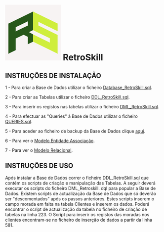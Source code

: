 # ![](Retro_Logo_GreenV2_BG.png) RetroSkill 

## INSTRUÇÕES DE INSTALAÇÃO

1 - Para criar a Base de Dados utilizar o ficheiro [Database_RetroSkill.sql](Database_RetroSkill.sql).

2 - Para criar as Tabelas utilizar o ficheiro [DDL_RetroSkill.sql](DDL_RetroSkill.sql).

3 - Para inserir os registos nas tabelas utilizar o ficheiro [DML_RetroSkill.sql](DML_RetroSkill.sql).

4 - Para efectuar as "Queries" á Base de Dados utilizar o ficheiro [QUERIES.sql](QUERIES.sql).

5 - Para aceder ao ficheiro de backup da Base de Dados clique [aqui](RetroSkill.bak).

6 - Para ver o [Modelo Entidade Associação](Modelo_Entidade_Associacao.png).

7 - Para ver o [Modelo Relacional](Modelo_Relacional.png).

## INSTRUÇÕES DE USO

Após instalar a Base de Dados correr o ficheiro DDL_RetroSkill.sql que contém os scripts de criação e manipulação das Tabelas.
A seguir deverá executar os scripts do ficheiro DML_Retroskill. dql para popular a Base de Dados.
Existem scripts de actualização da Base de Dados que só deverão ser "descomentados" após os passos anteriores. Estes scripts inserem o campo morada em falta na tabela Clientes e inserem os dados. Poderá encontrar o script de actualização da tabela no ficheiro de criação de tabelas na linha 223. O Script para inserir os registos das moradas nos clientes encontram-se no ficheiro de inserção de dados a partir da linha 581.
